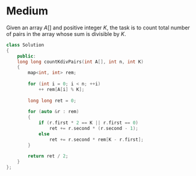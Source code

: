 # Medium

Given an array $A[]$ and positive integer $K$, the task is to count total number of pairs in the array whose sum is divisible by $K$.

```cpp
class Solution
{
    public:
    long long countKdivPairs(int A[], int n, int K)
    {
        map<int, int> rem;
        
        for (int i = 0; i < n; ++i)
            ++ rem[A[i] % K];
            
        long long ret = 0;
        
        for (auto &r : rem)
        {
            if (r.first * 2 == K || r.first == 0)
                ret += r.second * (r.second - 1);
            else
                ret += r.second * rem[K - r.first];
        }
        
        return ret / 2;
    }
};
```
